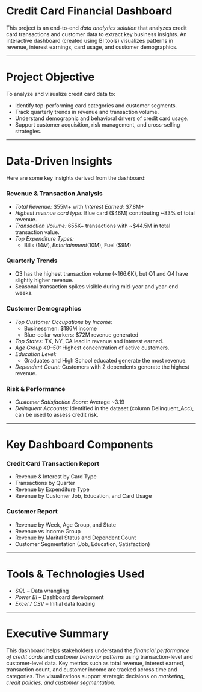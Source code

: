#  Credit Card Financial Dashboard

This project is an end-to-end *data analytics solution* that analyzes credit card transactions and customer data to extract key business insights. An interactive dashboard (created using BI tools) visualizes patterns in revenue, interest earnings, card usage, and customer demographics.

---

#  Project Objective

To analyze and visualize credit card data to:

- Identify top-performing card categories and customer segments.
- Track quarterly trends in revenue and transaction volume.
- Understand demographic and behavioral drivers of credit card usage.
- Support customer acquisition, risk management, and cross-selling strategies.

---

#  Data-Driven Insights

Here are some key insights derived from the dashboard:

### Revenue & Transaction Analysis
- *Total Revenue:* $55M+ with *Interest Earned:* $7.8M+
- *Highest revenue card type:* Blue card ($46M) contributing ~83% of total revenue.
- *Transaction Volume:* 655K+ transactions with ~$44.5M in total transaction value.
- *Top Expenditure Types:* 
  - Bills ($14M), Entertainment ($10M), Fuel ($9M)

### Quarterly Trends
- Q3 has the highest transaction volume (~166.6K), but Q1 and Q4 have slightly higher revenue.
- Seasonal transaction spikes visible during mid-year and year-end weeks.

### Customer Demographics
- *Top Customer Occupations by Income:*
  - Businessmen: $186M income
  - Blue-collar workers: $72M revenue generated
- *Top States:* TX, NY, CA lead in revenue and interest earned.
- *Age Group 40–50:* Highest concentration of active customers.
- *Education Level:*
  - Graduates and High School educated generate the most revenue.
- *Dependent Count:* Customers with 2 dependents generate the highest revenue.

### Risk & Performance
- *Customer Satisfaction Score:* Average ~3.19
- *Delinquent Accounts:* Identified in the dataset (column Delinquent_Acc), can be used to assess credit risk.

---

#  Key Dashboard Components

### Credit Card Transaction Report
- Revenue & Interest by Card Type
- Transactions by Quarter
- Revenue by Expenditure Type
- Revenue by Customer Job, Education, and Card Usage

### Customer Report
- Revenue by Week, Age Group, and State
- Revenue vs Income Group
- Revenue by Marital Status and Dependent Count
- Customer Segmentation (Job, Education, Satisfaction)

---



# Tools & Technologies Used

- *SQL* – Data wrangling
- *Power BI* – Dashboard development
- *Excel / CSV* – Initial data loading

---

# Executive Summary

This dashboard helps stakeholders understand the *financial performance of credit cards* and *customer behavior patterns* using transaction-level and customer-level data. 
Key metrics such as total revenue, interest earned, transaction count, and customer income are tracked across time and categories. The visualizations support strategic decisions on *marketing, credit policies, and customer segmentation*.

